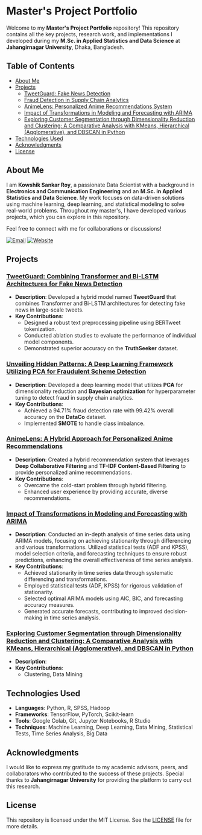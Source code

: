 # Master's Project Portfolio

Welcome to my **Master's Project Portfolio** repository! This repository contains all the key projects, research work, and implementations I developed during my **M.Sc. in Applied Statistics and Data Science** at **Jahangirnagar University**, Dhaka, Bangladesh.

## Table of Contents
- [About Me](#about-me)
- [Projects](#projects)
  - [TweetGuard: Fake News Detection](#tweetguard-combining-transformer-and-bi-lstm-architectures-for-fake-news-detection)
  - [Fraud Detection in Supply Chain Analytics](#unveiling-hidden-patterns-a-deep-learning-framework-utilizing-pca-for-fraudulent-scheme-detection)
  - [AnimeLens: Personalized Anime Recommendations System](#animelens-a-hybrid-approach-for-personalized-anime-recommendations)
  - [Impact of Transformations in Modeling and Forecasting with ARIMA](#impact-of-transformations-in-modeling-and-forecasting-with-ARIMA)
  - [Exploring Customer Segmentation through Dimensionality Reduction and Clustering: A Comparative Analysis with KMeans, Hierarchical (Agglomerative), and DBSCAN in Python](#feature-extraction--classification-of-electrooculography-signal)
- [Technologies Used](#technologies-used)
- [Acknowledgments](#acknowledgments)
- [License](#license)

## About Me
I am **Kowshik Sankar Roy**, a passionate Data Scientist with a background in **Electronics and Communication Engineering** and an **M.Sc. in Applied Statistics and Data Science**. My work focuses on data-driven solutions using machine learning, deep learning, and statistical modeling to solve real-world problems. Throughout my master's, I have developed various projects, which you can explore in this repository.

Feel free to connect with me for collaborations or discussions!      

[![Email](https://img.shields.io/badge/Email-kowshikroy777@gmail.com-blue?style=flat-square)](mailto:kowshikroy777@gmail.com)    [![Website](https://img.shields.io/badge/Website-Portfolio-4D8FAC?style=flat-square)](https://sites.google.com/view/kowshikroy)  


## Projects

### [TweetGuard: Combining Transformer and Bi-LSTM Architectures for Fake News Detection](https://github.com/kowshik14/FakeNewsDetection-TweetGuard)
- **Description**: Developed a hybrid model named **TweetGuard** that combines Transformer and Bi-LSTM architectures for detecting fake news in large-scale tweets.
- **Key Contributions**:
  - Designed a robust text preprocessing pipeline using BERTweet tokenization.
  - Conducted ablation studies to evaluate the performance of individual model components.
  - Demonstrated superior accuracy on the **TruthSeeker** dataset.
  
### [Unveiling Hidden Patterns: A Deep Learning Framework Utilizing PCA for Fraudulent Scheme Detection](https://github.com/kowshik14/FraudDetection-SupplyChain)
- **Description**: Developed a deep learning model that utilizes **PCA** for dimensionality reduction and **Bayesian optimization** for hyperparameter tuning to detect fraud in supply chain analytics.
- **Key Contributions**:
  - Achieved a 94.71% fraud detection rate with 99.42% overall accuracy on the **DataCo** dataset.
  - Implemented **SMOTE** to handle class imbalance.

### [AnimeLens: A Hybrid Approach for Personalized Anime Recommendations](https://github.com/kowshik14/MSc-Projects/tree/main/Anime%20Recommendation%20System)
- **Description**: Created a hybrid recommendation system that leverages **Deep Collaborative Filtering** and **TF-IDF Content-Based Filtering** to provide personalized anime recommendations.
- **Key Contributions**:
  - Overcame the cold-start problem through hybrid filtering.
  - Enhanced user experience by providing accurate, diverse recommendations.

### [Impact of Transformations in Modeling and Forecasting with ARIMA](https://github.com/kowshik14/MSc-Projects/tree/main/Impact%20of%20Transformations%20in%20Modeling%20and%20Forecasting%20with%20ARIMA)
- **Description**: Conducted an in-depth analysis of time series data using ARIMA models, focusing on achieving stationarity through differencing and various transformations. Utilized statistical tests (ADF and KPSS), model selection criteria, and forecasting techniques to ensure robust predictions, enhancing the overall effectiveness of time series analysis.
- **Key Contributions**:
  - Achieved stationarity in time series data through systematic differencing and transformations.
  - Employed statistical tests (ADF, KPSS) for rigorous validation of stationarity.
  - Selected optimal ARIMA models using AIC, BIC, and forecasting accuracy measures.
  - Generated accurate forecasts, contributing to improved decision-making in time series analysis.

### [Exploring Customer Segmentation through Dimensionality Reduction and Clustering: A Comparative Analysis with KMeans, Hierarchical (Agglomerative), and DBSCAN in Python](https://github.com/kowshik14/MSc-Projects/tree/main/Exploring%20Customer%20Segmentation%20through%20Dimensionality%20Reduction%20and%20Clustering)
- **Description**: 
- **Key Contributions**:
  - Clustering, Data Mining

## Technologies Used
- **Languages**: Python, R, SPSS, Hadoop
- **Frameworks**: TensorFlow, PyTorch, Scikit-learn
- **Tools**: Google Colab, Git, Jupyter Notebooks, R Studio
- **Techniques**: Machine Learning, Deep Learning, Data Mining, Statistical Tests, Time Series Analysis, Big Data

## Acknowledgments
I would like to express my gratitude to my academic advisors, peers, and collaborators who contributed to the success of these projects. Special thanks to **Jahangirnagar University** for providing the platform to carry out this research.

## License
This repository is licensed under the MIT License. See the [LICENSE](link_to_license) file for more details.
